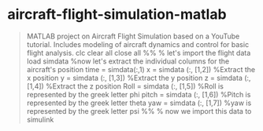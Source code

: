 # aircraft-flight-simulation-matlab
> MATLAB project on Aircraft Flight Simulation based on a YouTube tutorial. Includes modeling of aircraft dynamics and control for basic flight analysis.
clc
clear all
close all
%%
% let's import the flight data
load simdata
%now let's extract the individual columns for the aircraft's position
time = simdata(:,1)
x = simdata (:, [1,2]) %Extract the x position
y = simdata (:, [1,3]) %Extract the y position
z = simdata (:, [1,4]) %Extract the z position
Roll = simdata (:, [1,5]) %Roll is represented by the greek letter phi
pitch = simdata (:, [1,6]) %Pitch is represented by the greek letter theta
yaw = simdata   (:, [1,7]) %yaw is represented by the greek letter psi
%%
% now we import this data to simulink
